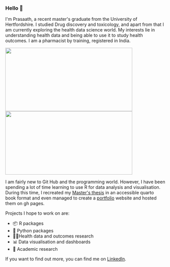 ### Hello 👋

I'm Prasaath, a recent master's graduate from the University of Hertfordshire. I studied Drug discovery and toxicology, and apart from that I am currently exploring the health data science world. My interests lie in understanding health data and being able to use it to study health outcomes. I am a pharmacist by training, registered in India.


<img height=200 width=400 align="left" src="https://github-readme-stats.vercel.app/api?username=prasaath-sastha&theme=transparent"/>

[<img height=200 width=400 src="https://roadmap.sh/card/wide/67220ac431d65c235da1ec55?variant=dark" />](https://roadmap.sh)


I am fairly new to Git Hub and the programming world. However, I have been spending a lot of time learning to use R for data analysis and visualisation. During this time, I recreated my [Master's thesis](https://prasaath-sastha.github.io/MSc-Project/) in an accessible quarto book format and even managed to create a [portfolio](https://prasaath-sastha.github.io/) website and hosted them on gh pages. 



Projects I hope to work on are:

- 📦 R packages
- 🐍 Python packages
- 🧑‍⚕️Health data and outcomes research
- 📊 Data visualisation and dashboards
- 🔬 Academic research

If you want to find out more, you can find me on [LinkedIn](https://www.linkedin.com/in/prasaathsastha/).
